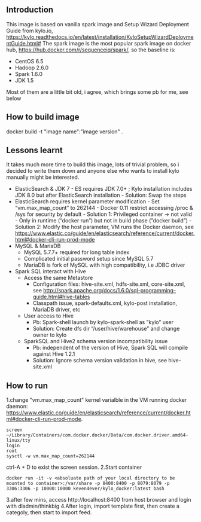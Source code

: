 ## Introduction
This image is based on vanilla spark image and Setup Wizard Deployment Guide from kylo.io, https://kylo.readthedocs.io/en/latest/installation/KyloSetupWizardDeploymentGuide.html#
The spark image is the most popular spark image on docker hub, https://hub.docker.com/r/sequenceiq/spark/, so the baseline is:
-   CentOS 6.5
-   Hadoop 2.6.0
-   Spark 1.6.0
-   JDK 1.5

Most of them are a little bit old, i agree, which brings some pb for me, see below

## How to build image
docker build -t "image name":"image version" .

## Lessons learnt
It takes much more time to build this image, lots of trivial problem, so i decided to write them down and anyone else who wants to install kylo manually might be interested.
-	ElasticSearch & JDK 7
	    - ES requires JDK 7.0+ ; Kylo installation includes JDK 8.0 but after ElasticSearch installation
	    - Solution: Swap the steps
-	ElasticSearch requires kernel parameter modification
	    - Set “vm.max_map_count” to 262144
	    - Docker 0.11 restrict accessing /proc & /sys for security by default
	    - Solution 1: Privileged container -> not valid
	    - Only in runtime (“docker run”) but not in build phase (”docker build”)
	    - Solution 2: Modify the host parameter, VM runs the Docker daemon, see https://www.elastic.co/guide/en/elasticsearch/reference/current/docker.html#docker-cli-run-prod-mode
-   MySQL & MariaDB
    - MySQL 5.7.7+ required for long table index
    - Complicated initial password setup since MySQL 5.7
    - MariaDB is fork of MySQL with high compatibility, i.e JDBC driver
-   Spark SQL interact with Hive
    - Access the same Metastore
        - Configuration files: hive-site.xml, hdfs-site.xml, core-site.xml, see http://spark.apache.org/docs/1.6.0/sql-programming-guide.html#hive-tables
        - Classpath issue, spark-defaults.xml, kylo-post installation, MariaDB driver, etc
    - User access to Hive
        - Pb: Spark-shell launch by kylo-spark-shell as ”kylo” user
        - Solution: Create dfs dir “/user/hive/warehouse” and change owner to kylo
    - SparkSQL and Hive2 schema version incompatibility issue
        - Pb: independent of the version of Hive, Spark SQL will compile against Hive 1.2.1
        - Solution: Ignore schema version validation in hive, see hive-site.xml



## How to run
1.change "vm.max_map_count" kernel varialble in the VM running docker daemon: https://www.elastic.co/guide/en/elasticsearch/reference/current/docker.html#docker-cli-run-prod-mode.
```
screen ~/Library/Containers/com.docker.docker/Data/com.docker.driver.amd64-linux/tty
login
root
sysctl -w vm.max_map_count=262144
```
ctrl-A + D to exist the screen session.
2.Start container
```
docker run -it -v <absoluate path of your local directory to be mounted to container>:/var/share -p 8400:8400 -p 8079:8079 -p 3306:3306 -p 10000:10000 keven4ever/kylo_docker:latest bash
```
3.after few mins, access http://localhost:8400 from host browser and login with dladmin/thinkbig
4.After login, import template first, then create a categoly, then start to import feed.
